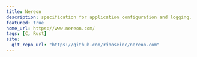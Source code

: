 ```yaml
---
title: Nereon
description: specification for application configuration and logging.
featured: true
home_url: https://www.nereon.com/
tags: [C, Rust]
site:
  git_repo_url: "https://github.com/riboseinc/nereon.com"
---
```

